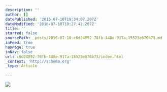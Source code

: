 ```yaml
---
description: ''
author: []
datePublished: '2016-07-10T19:34:07.207Z'
dateModified: '2016-07-10T19:27:42.207Z'
title: ''
starred: false
sourcePath: _posts/2016-07-10-c6d24892-78fb-448e-917a-15523e676b73.md
inFeed: true
hasPage: true
inNav: false
url: c6d24892-78fb-448e-917a-15523e676b73/index.html
_context: 'http://schema.org'
_type: Article

---
```

![](https://the-grid-user-content.s3-us-west-2.amazonaws.com/0e3d70d3-4a61-47e1-9c95-06cf36f08051.jpg)